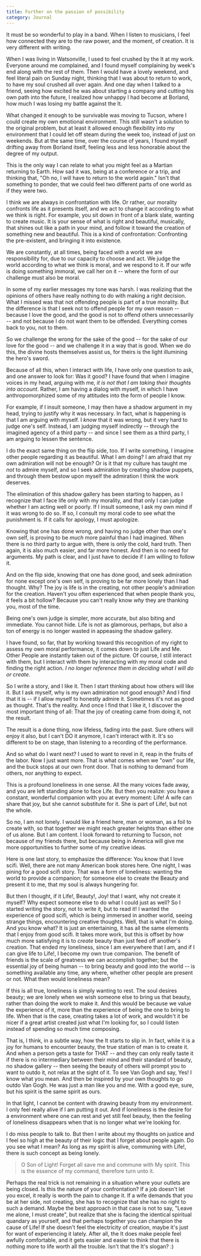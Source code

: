 ```yaml
---
title: Further on the passion of possibility
category: Journal
---
```


It must be so wonderful to play in a band.  When I listen to musicians,
I feel how connected they are to the raw power, and the moment, of
creation.  It is very different with writing.

When I was living in Watsonville, I used to feel crushed by the It at my
work.  Everyone around me complained, and I found myself complaining by
week's end along with the rest of them.  Then I would have a lovely
weekend, and feel literal pain on Sunday night, thinking that I was
about to return to work, to have my soul crushed all over again.  And
one day when I talked to a friend, seeing how excited he was about
starting a company and cutting his own path into the future, I realized
how unhappy I had become at Borland, how much I was losing my battle
against the It.

What changed it enough to be survivable was moving to Tucson, where I
could create my own emotional environment.  This still wasn't a solution
to the original problem, but at least it allowed enough flexibility into
my environment that I could let off steam during the week too, instead
of just on weekends.  But at the same time, over the course of years, I
found myself drifting away from Borland itself, feeling less and less
honorable about the degree of my output.

This is the only way I can relate to what you might feel as a Martian
returning to Earth.  How sad it was, being at a conference or a trip,
and thinking that, "Oh no, I will have to return to the world again."
Isn't that something to ponder, that we could feel two different parts
of one world as if they were two.

I think we are always in confrontation with life.  Or rather, our
morality confronts life as it presents itself, and we act to change it
according to what we think is right.  For example, you sit down in front
of a blank slate, wanting to create music.  It is your sense of what is
right and beautiful, musically, that shines out like a path in your
mind, and follow it toward the creation of something new and beautiful.
This is a kind of confrontation: Confronting the pre-existent, and
bringing it into existence.

We are constantly, at all times, being faced with a world we are
responsibility for, due to our capacity to choose and act.  We judge the
world according to what we think is moral, and we respond to it.  If our
wife is doing something immoral, we call her on it -- where the form of
our challenge must also be moral.

In some of my earlier messages my tone was harsh.  I was realizing that
the opinions of others have really nothing to do with making a right
decision.  What I missed was that not offending people is part of a true
morality.  But the difference is that I seek not to offend people for my
own reason -- because I love the good, and the good is not to offend
others unnecessarily -- and not because I do not want them to be
offended.  Everything comes back to you, not to them.

So we challenge the wrong for the sake of the good -- for the sake of
our love for the good -- and we challenge it in a way that is good.
When we do this, the divine hosts themselves assist us, for theirs is
the light illumining the hero's sword.

Because of all this, when I interact with life, I have only one question
to ask, and one answer to look for: Was it good?  I have found that when
I imagine voices in my head, arguing with me, *it is not that I am taking
their thoughts into account*.  Rather, I am having a dialog with myself,
in which I have anthropomorphized some of my attitudes into the form of
people I know.

For example, if I insult someone, I may then have a shadow argument in
my head, trying to justify why it was necessary.  In fact, what is
happening is that I am arguing with myself.  I *know* that it was wrong,
but it very hard to judge one's self.  Instead, I am judging myself
indirectly -- through the imagined agency of a third party -- and since
I see them as a third party, I am arguing to lessen the sentence.

I do the exact same thing on the flip side, too.  If I write something,
I imagine other people regarding it as beautiful.  What I am doing?  I
am afraid that my own admiration will not be enough?  Or is it that my
culture has taught me *not* to admire myself, and so I seek admiration by
creating shadow puppets, and through them bestow upon myself the
admiration I think the work deserves.

The elimination of this shadow gallery has been starting to happen, as I
recognize that I face life only with my morality, and that only I can
judge whether I am acting well or poorly.  If I insult someone, I ask my
own mind if it was wrong to do so.  If so, I consult my moral code to
see what the punishment is.  If it calls for apology, I must apologize.

Knowing that one has done wrong, and having no judge other than one's
own self, is proving to be *much* more painful than I had imagined.  When
there is no third party to argue with, there is only the cold, hard
truth.  Then again, it is also much easier, and far more honest.  And
then is no need for arguments.  My path is clear, and I just have to
decide if I am willing to follow it.

And on the flip side, knowing that one has done good, and seek
admiration for none except one's own self, is proving to be far more
lonely than I had thought.  Why?  The joy is life is in the creating,
not other people's admiration for the creation.  Haven't you often
experienced that when people thank you, it feels a bit hollow?  Because
you can't really know *why* they are thanking you, most of the time.

Being one's own judge is simpler, more accurate, but also biting and
immediate.  You cannot hide.  Life is not as glamorous, perhaps, but
also a ton of energy is no longer wasted in appeasing the shadow
gallery.

I have found, so far, that by working toward this recognition of my
right to assess my own moral performance, it comes down to just Life and
Me.  Other People are instantly taken out of the picture.  Of course, I
still interact with them, but I interact with them by interacting with
my moral code and finding the right action.  *I no longer reference them
in deciding what I will do or create*.

So I write a story, and I like it.  Then I start thinking about how
others will like it.  But I ask myself, why is my own admiration not
good enough?  And I find that it is -- if I allow myself to honestly
admire it.  Sometimes it's not as good as thought.  That's the reality.
And once I find that I like it, I discover the most important thing of
all: That the joy of creating came from doing it, not the result.

The result is a done thing, now lifeless, fading into the past.  Sure
others will enjoy it also, but I can't DO it anymore, I can't interact
with it.  It's so different to be on stage, than listening to a
recording of the performance.

And so what do I want next?  I used to want to revel in it, reap in the
fruits of the labor.  Now I just want more.  That is what comes when we
"own" our life, and the buck stops at our own front door.  That is
nothing to demand from others, nor anything to expect.

This is a profound loneliness in one sense.  All the many voices fade
away, and you are left standing alone to face Life.  But then you
realize: you have a constant, wonderful companion with you at every
moment: Life!  A wife can share that joy, but she cannot substitute for
it.  She is part of Life!, but not the whole.

So no, I am not lonely.  I would like a friend here, man or woman, as a
foil to create with, so that together we might reach greater heights
than either one of us alone.  But I am content.  I look forward to
returning to Tucson, not because of my friends there, but because being
in America will give me more opportunities to further some of my
creative ideas.

Here is one last story, to emphasize the difference: You know that I
love scifi.  Well, there are not many American book stores here.  One
night, I was pining for a good scifi story.  That was a form of
loneliness: wanting the world to provide a companion; for someone else
to create the Beauty and present it to me, that my soul is always
hungering for.

But then I thought, if it Life!, Beauty!, Joy! that I want, why not
create it myself?  Why expect someone else to do what I could just as
well?  So I started writing the story, not to write it, but to read it!
I wanted the experience of good scifi, which is being immersed in
another world, seeing strange things, encountering creative thoughts.
Well, that is what I'm doing.  And you know what?  It is just an
entertaining, it has all the same elements that I enjoy from good scifi.
It takes more work, but this is offset by how much more satisfying it is
to *create* beauty than just feed off another's creation.  That ended my
loneliness, since I am everywhere that I am, and if I can give life to
Life!, I become my own true companion.  The benefit of friends is the
scale of greatness we can accomplish together; but the essential joy of
being human -- to bring beauty and good into the world -- is something
available any time, any where, whether other people are present or not.
What then would loneliness mean?

If this is all true, loneliness is simply wanting to rest.  The soul
desires beauty; we are lonely when we wish someone else to bring us that
beauty, rather than doing the work to make it.  And this would be
because we value the experience of it, more than the experience of being
the one to bring to life.  When that is the case, creating takes a lot
of work, and wouldn't it be nicer if a great artist created just what
I'm looking for, so I could listen instead of spending so much time
composing.

That is, I think, in a subtle way, how the It starts to slip in.  In
fact, while it is a joy for humans to encounter beauty, the true station
of man is to create it.  And when a person gets a taste for THAT -- and
they can only really taste it if there is no intermediary between their
mind and their standard of beauty, no shadow gallery -- then seeing the
beauty of others will prompt you to want to outdo it, not relax at the
sight of it.  To see Van Gogh and say, Yes!  I know what you mean.  And
then be inspired by your own thoughts to go outdo Van Gogh.  He was just
a man like you and me.  With a good eye, sure, but his spirit is the
same spirit as ours.

In that light, I cannot be content with drawing beauty from my
environment.  I only feel really alive if I am putting it out.  And if
loneliness is the desire for a environment where one can rest and yet
still feel beauty, then the feeling of loneliness disappears when that
is no longer what we're looking for.

I do miss people to talk to.  But then I write about my thoughts on
justice and I feel so high at the beauty of their logic that I forget
about people again.  Do you see what I mean?  As long as my spirit is
alive, communing with Life!, there is such concept as being lonely.

> O Son of Light!  Forget all save me and commune with My spirit.  This
> is the essence of my command, therefore turn unto it.

Perhaps the real trick is not remaining in a situation where your
outlets are being closed.  Is this the nature of your confrontation?  If
a job doesn't let you excel, it really is worth the pain to change it.
If a wife demands that you be at her side, not creating, she has to
recognize that she has no right to such a demand.  Maybe the best
approach in that case is not to say, "Leave me alone, I must create",
but realize that she is facing the identical spiritual quandary as
yourself, and that perhaps together you can champion the cause of Life!
If she doesn't feel the electricity of creation, maybe it's just for
want of experiencing it lately.  After all, the It does make people feel
awfully comfortable, and it gets easier and easier to think that there
is nothing more to life worth all the trouble.  Isn't that the It's
slogan? :)
